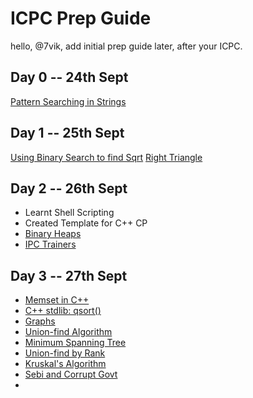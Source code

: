 # ICPC Prep Guide

hello, @7vik, add initial prep guide later, after your ICPC.

## Day 0 -- 24th Sept
[Pattern Searching in Strings](https://www.geeksforgeeks.org/searching-for-patterns-set-1-naive-pattern-searching/)

## Day 1 -- 25th Sept
[Using Binary Search to find Sqrt](https://www.geeksforgeeks.org/find-square-root-number-upto-given-precision-using-binary-search/)
[Right Triangle](https://www.codechef.com/problems/RIGHTTRI)

## Day 2 -- 26th Sept 
* Learnt Shell Scripting 
* Created Template for C++ CP
* [Binary Heaps](https://www.geeksforgeeks.org/binary-heap/)
* [IPC Trainers](https://www.codechef.com/JULY17/problems/IPCTRAIN)

## Day 3 -- 27th Sept
* [Memset in C++](https://www.geeksforgeeks.org/memset-in-cpp/)
* [C++ stdlib: qsort()](http://www.cplusplus.com/reference/cstdlib/qsort/)
* [Graphs](https://www.geeksforgeeks.org/graph-and-its-representations/)
* [Union-find Algorithm](https://www.geeksforgeeks.org/union-find/)
* [Minimum Spanning Tree](https://en.wikipedia.org/wiki/Minimum_spanning_tree)
* [Union-find by Rank](https://www.geeksforgeeks.org/union-find-algorithm-set-2-union-by-rank/)
* [Kruskal's Algorithm](https://www.geeksforgeeks.org/kruskals-minimum-spanning-tree-algorithm-greedy-algo-2/)
* [Sebi and Corrupt Govt](https://www.codechef.com/problems/SETELE)
* 
